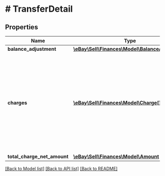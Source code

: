 # # TransferDetail

## Properties

Name | Type | Description | Notes
------------ | ------------- | ------------- | -------------
**balance_adjustment** | [**\eBay\Sell\Finances\Model\BalanceAdjustment**](BalanceAdjustment.md) |  | [optional]
**charges** | [**\eBay\Sell\Finances\Model\Charge[]**](Charge.md) | This container is an array of one or more charges related to the transfer. Charges can be related to an order cancellation, order return, case, payment dispute, etc. | [optional]
**total_charge_net_amount** | [**\eBay\Sell\Finances\Model\Amount**](Amount.md) |  | [optional]

[[Back to Model list]](../../README.md#models) [[Back to API list]](../../README.md#endpoints) [[Back to README]](../../README.md)
